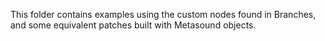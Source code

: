 This folder contains examples using the custom nodes found in Branches, and some equivalent patches built with Metasound objects.